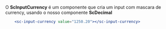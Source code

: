 O **ScInputCurrency** é um componente que cria um input com mascara de currency, usando o nosso componente **ScDecimal**

```jsx
    <sc-input-currency value="1250.20"></sc-input-currency>
```
